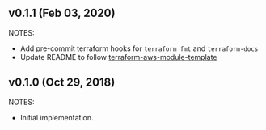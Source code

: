 ## v0.1.1 (Feb 03, 2020)

NOTES:

* Add pre-commit terraform hooks for `terraform fmt` and `terraform-docs`
* Update README to follow [terraform-aws-module-template](https://github.com/traveloka/terraform-aws-modules-template)

## v0.1.0 (Oct 29, 2018)

NOTES:

* Initial implementation.
